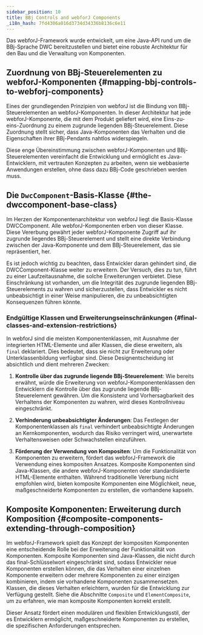 ```yaml
---
sidebar_position: 10
title: BBj Controls and webforJ Components
_i18n_hash: 7fd4306a016d3734d34336b8136c6e11
---
```

Das webforJ-Framework wurde entwickelt, um eine Java-API rund um die BBj-Sprache DWC bereitzustellen und bietet eine robuste Architektur für den Bau und die Verwaltung von Komponenten.

## Zuordnung von BBj-Steuerelementen zu webforJ-Komponenten {#mapping-bbj-controls-to-webforj-components}
Eines der grundlegenden Prinzipien von webforJ ist die Bindung von BBj-Steuerelementen an webforJ-Komponenten. In dieser Architektur hat jede webforJ-Komponente, die mit dem Produkt geliefert wird, eine Eins-zu-eins-Zuordnung zu einem zugrunde liegenden BBj-Steuerelement. Diese Zuordnung stellt sicher, dass Java-Komponenten das Verhalten und die Eigenschaften ihrer BBj-Pendants nahtlos widerspiegeln.

Diese enge Übereinstimmung zwischen webforJ-Komponenten und BBj-Steuerelementen vereinfacht die Entwicklung und ermöglicht es Java-Entwicklern, mit vertrauten Konzepten zu arbeiten, wenn sie webbasierte Anwendungen erstellen, ohne dass dazu BBj-Code geschrieben werden muss.

## Die `DwcComponent`-Basis-Klasse {#the-dwccomponent-base-class}
Im Herzen der Komponentenarchitektur von webforJ liegt die Basis-Klasse DWCComponent. Alle webforJ-Komponenten erben von dieser Klasse. Diese Vererbung gewährt jeder webforJ-Komponente Zugriff auf ihr zugrunde liegendes BBj-Steuerelement und stellt eine direkte Verbindung zwischen der Java-Komponente und dem BBj-Steuerelement, das sie repräsentiert, her.

Es ist jedoch wichtig zu beachten, dass Entwickler daran gehindert sind, die DWCComponent-Klasse weiter zu erweitern. Der Versuch, dies zu tun, führt zu einer Laufzeitausnahme, die solche Erweiterungen verbietet. Diese Einschränkung ist vorhanden, um die Integrität des zugrunde liegenden BBj-Steuerelements zu wahren und sicherzustellen, dass Entwickler es nicht unbeabsichtigt in einer Weise manipulieren, die zu unbeabsichtigten Konsequenzen führen könnte.

### Endgültige Klassen und Erweiterungseinschränkungen {#final-classes-and-extension-restrictions}
In webforJ sind die meisten Komponentenklassen, mit Ausnahme der integrierten HTML-Elemente und aller Klassen, die diese erweitern, als `final` deklariert. Dies bedeutet, dass sie nicht zur Erweiterung oder Unterklassenbildung verfügbar sind. Diese Designentscheidung ist absichtlich und dient mehreren Zwecken:

1. **Kontrolle über das zugrunde liegende BBj-Steuerelement**: Wie bereits erwähnt, würde die Erweiterung von webforJ-Komponentenklassen den Entwicklern die Kontrolle über das zugrunde liegende BBj-Steuerelement gewähren. Um die Konsistenz und Vorhersagbarkeit des Verhaltens der Komponenten zu wahren, wird dieses Kontrollniveau eingeschränkt.

2. **Verhinderung unbeabsichtigter Änderungen**: Das Festlegen der Komponentenklassen als `final` verhindert unbeabsichtigte Änderungen an Kernkomponenten, wodurch das Risiko verringert wird, unerwartete Verhaltensweisen oder Schwachstellen einzuführen.

3. **Förderung der Verwendung von Kompositen**: Um die Funktionalität von Komponenten zu erweitern, fördert das webforJ-Framework die Verwendung eines kompositen Ansatzes. Komposite Komponenten sind Java-Klassen, die andere webforJ-Komponenten oder standardisierte HTML-Elemente enthalten. Während traditionelle Vererbung nicht empfohlen wird, bieten komposite Komponenten eine Möglichkeit, neue, maßgeschneiderte Komponenten zu erstellen, die vorhandene kapseln.

## Komposite Komponenten: Erweiterung durch Komposition {#composite-components-extending-through-composition}
Im webforJ-Framework spielt das Konzept der kompositen Komponenten eine entscheidende Rolle bei der Erweiterung der Funktionalität von Komponenten. Komposite Komponenten sind Java-Klassen, die nicht durch das final-Schlüsselwort eingeschränkt sind, sodass Entwickler neue Komponenten erstellen können, die das Verhalten einer einzelnen Komponente erweitern oder mehrere Komponenten zu einer einzigen kombinieren, indem sie vorhandene Komponenten zusammensetzen. Klassen, die dieses Verhalten erleichtern, wurden für die Entwicklung zur Verfügung gestellt. Siehe die Abschnitte `Composite` und `ElementComposite`, um zu erfahren, wie man komposite Komponenten korrekt erstellt.

Dieser Ansatz fördert einen modulären und flexiblen Entwicklungsstil, der es Entwicklern ermöglicht, maßgeschneiderte Komponenten zu erstellen, die spezifischen Anforderungen entsprechen.
